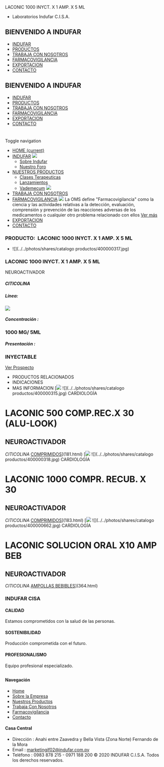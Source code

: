 LACONIC 1000 INYCT. X 1 AMP. X 5 ML
- Laboratorios Indufar C.I.S.A.
## BIENVENIDO A INDUFAR
* [INDUFAR](182.html#)
* [PRODUCTOS](182.html#)
* [TRABAJA CON NOSOTROS](182.html#)
* [FARMACOVIGILANCIA](182.html#)
* [EXPORTACION](182.html#)
* [CONTACTO](182.html#)
## BIENVENIDO A INDUFAR
* [INDUFAR](../../index.html)
* [PRODUCTOS](../../productos.html)
* [TRABAJA CON NOSOTROS](../../trabaja_con_nosotros.html)
* [FARMACOVIGILANCIA](../../farmacovigilancia.html)
* [EXPORTACION](../../exportacion.html)
* [CONTACTO](../../contacto.html)
# 
Toggle navigation
* [HOME (current)](../../index.html)
* [INDUFAR](182.html#) 
  [![ ](../../photos/shares/Sistema/Menu/indufar_menul.jpg)](../../institucional.html)
  - [Sobre Indufar](../../institucional.html)
  - [Nuestro Foro](../../blog.html)
* [NUESTROS PRODUCTOS](182.html#) 
  - [Clases Terapeuticas](../clases_terapeuticas.html)
  - [Lanzamientos](../lanzamientos.html)
  - [Vademecum](../../productos.html)
  [![ ](../../photos/shares/Sistema/Menu/productos.png)](../../productos.html)
* [TRABAJA CON NOSOTROS](../../trabaja_con_nosotros.html)
* [FARMACOVIGILANCIA](182.html#) 
  [![ ](../../photos/shares/Sistema/Menu/TUBOS.png)](../../farmacovigilancia.html)
  La OMS define "Farmacovigilancia" como la ciencia y las actividades relativas a la detección, evaluación, comprensión y prevención de las reacciones adversas de los medicamentos o cualquier otro problema relacionado con ellos
  [Ver más](../../farmacovigilancia.html)
* [EXPORTACION](../../exportacion.html)
* [CONTACTO](../../contacto.html)
### PRODUCTO:  LACONIC 1000 INYCT. X 1 AMP. X 5 ML
* ![](../../photos/shares/catalogo productos/400000317.jpg)
### **LACONIC 1000 INYCT. X 1 AMP. X 5 ML**
NEUROACTIVADOR
##### **CITICOLINA**
##### **Línea:**
[![](../../photos/shares/Laboratorios/lab_cardio.png)](../linea/5.html)
##### **Concentración :**
### 1000 MG/ 5ML
##### **Presentación :**
### INYECTABLE
[Ver Prospecto](https://www.indufar.com.py/files/shares/prospectos/400000317.pdf)
* PRODUCTOS RELACIONADOS
* INDICACIONES
* MAS INFORMACION
[![](../../photos/shares/Laboratorios/lab_cardio.png)
![](../../photos/shares/catalogo productos/400000315.jpg)
CARDIOLOGÍA
# LACONIC 500 COMP.REC.X 30 (ALU-LOOK)
## NEUROACTIVADOR
*CITICOLINA*
[COMPRIMIDOS](182.html#)](181.html)
[![](../../photos/shares/Laboratorios/lab_cardio.png)
![](../../photos/shares/catalogo productos/400000318.jpg)
CARDIOLOGÍA
# LACONIC 1000 COMPR. RECUB. X 30
## NEUROACTIVADOR
*CITICOLINA*
[COMPRIMIDOS](182.html#)](183.html)
[![](../../photos/shares/Laboratorios/lab_cardio.png)
![](../../photos/shares/catalogo productos/400000662.jpg)
CARDIOLOGÍA
# LACONIC SOLUCION ORAL X10 AMP BEB
## NEUROACTIVADOR
*CITICOLINA*
[AMPOLLAS BEBIBLES](182.html#)](364.html)
### INDUFAR CISA
#### CALIDAD
Estamos comprometidos con la salud de las personas.
#### SOSTENIBILIDAD
Producción comprometida con el futuro.
#### PROFESIONALISMO
Equipo profesional especializado.
## 
#### Navegación
* [Home](../../index.html)
* [Sobre la Empresa](../../institucional.html)
* [Nuestros Productos](../../productos.html)
* [Trabaja Con Nosotros](../../trabaja_con_nosotros.html)
* [Farmacovigilancia](../../farmacovigilancia.html)
* [Contacto](../../contacto.html)
#### Casa Central
* Dirección : Anahi entre Zaavedra y Bella Vista (Zona Norte) Fernando de la Mora
* Email : [marketingif02@indufar.com.py](mailto:marketingif02@indufar.com.py)
* Teléfono : 0983 878 215 - 0971 188 200
© 2020 INDUFAR C.I.S.A. Todos los derechos reservados.